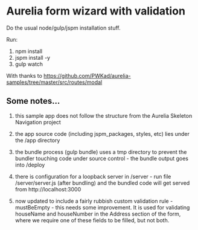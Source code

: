 # Aurelia form wizard with validation

Do the usual node/gulp/jspm installation stuff.

Run:

1.  npm install
2.  jspm install -y
3.  gulp watch

With thanks to https://github.com/PWKad/aurelia-samples/tree/master/src/routes/modal

## Some notes...

1.  this sample app does not follow the structure from the Aurelia Skeleton Navigation project

2.  the app source code (including jspm_packages, styles, etc) lies under the /app directory

3.  the bundle process (gulp bundle) uses a tmp directory to prevent the bundler touching code under source control -
the bundle output goes into /deploy

4.  there is configuration for a loopback server in /server - run file /server/server.js (after bundling)
and the bundled code will get served from http://localhost:3000

5.  now updated to include a fairly rubbish custom validation rule - mustBeEmpty - this needs some improvement. It is
used for validating houseName and houseNumber in the Address section of the form, where we require one of these
fields to be filled, but not both.
